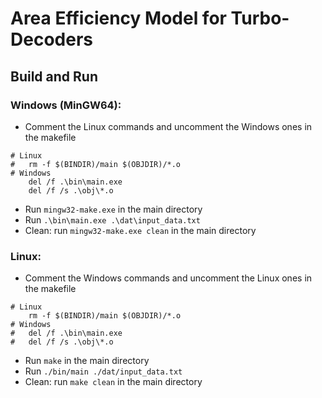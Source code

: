 # Area Efficiency Model for Turbo-Decoders

## Build and Run

### Windows (MinGW64):
- Comment the Linux commands and uncomment the Windows ones in the makefile
```
# Linux
#	rm -f $(BINDIR)/main $(OBJDIR)/*.o
# Windows
	del /f .\bin\main.exe
	del /f /s .\obj\*.o
```
- Run ```mingw32-make.exe``` in the main directory
- Run ```.\bin\main.exe .\dat\input_data.txt```
- Clean: run ```mingw32-make.exe clean``` in the main directory

### Linux:
- Comment the Windows commands and uncomment the Linux ones in the makefile
```
# Linux
	rm -f $(BINDIR)/main $(OBJDIR)/*.o
# Windows
#	del /f .\bin\main.exe
#	del /f /s .\obj\*.o
```
- Run ```make``` in the main directory
- Run ```./bin/main ./dat/input_data.txt```
- Clean: run ```make clean``` in the main directory

